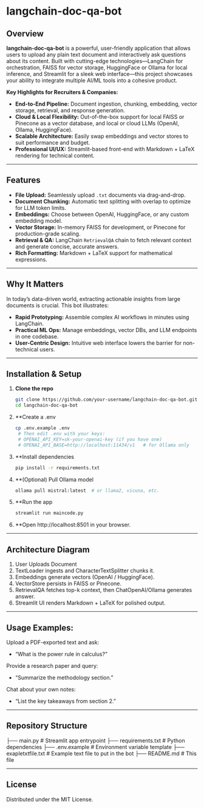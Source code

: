 # langchain-doc-qa-bot


## Overview

**langchain-doc-qa-bot** is a powerful, user-friendly application that allows users to upload any plain text document and interactively ask questions about its content. Built with cutting-edge technologies—LangChain for orchestration, FAISS for vector storage, HuggingFace or Ollama for local inference, and Streamlit for a sleek web interface—this project showcases your ability to integrate multiple AI/ML tools into a cohesive product.

**Key Highlights for Recruiters & Companies:**
- **End-to-End Pipeline:** Document ingestion, chunking, embedding, vector storage, retrieval, and response generation.  
- **Cloud & Local Flexibility:** Out-of-the-box support for local FAISS or Pinecone as a vector database, and local or cloud LLMs (OpenAI, Ollama, HuggingFace).  
- **Scalable Architecture:** Easily swap embeddings and vector stores to suit performance and budget.  
- **Professional UI/UX:** Streamlit-based front-end with Markdown + LaTeX rendering for technical content.

---

## Features

- **File Upload:** Seamlessly upload `.txt` documents via drag-and-drop.  
- **Document Chunking:** Automatic text splitting with overlap to optimize for LLM token limits.  
- **Embeddings:** Choose between OpenAI, HuggingFace, or any custom embedding model.  
- **Vector Storage:** In-memory FAISS for development, or Pinecone for production-grade scaling.  
- **Retrieval & QA:** LangChain `RetrievalQA` chain to fetch relevant context and generate concise, accurate answers.  
- **Rich Formatting:** Markdown + LaTeX support for mathematical expressions.

---

## Why It Matters

In today’s data-driven world, extracting actionable insights from large documents is crucial. This bot illustrates:

- **Rapid Prototyping:** Assemble complex AI workflows in minutes using LangChain.  
- **Practical ML Ops:** Manage embeddings, vector DBs, and LLM endpoints in one codebase.  
- **User-Centric Design:** Intuitive web interface lowers the barrier for non-technical users.

---

## Installation & Setup

1. **Clone the repo**  
   ```bash
   git clone https://github.com/your-username/langchain-doc-qa-bot.git
   cd langchain-doc-qa-bot
2. **Create a .env
   ```bash
   cp .env.example .env
    # Then edit .env with your keys:
    # OPENAI_API_KEY=sk-your-openai-key (if you have one)
    # OPENAI_API_BASE=http://localhost:11434/v1   # for Ollama only
3. **Install dependencies
   ```bash
   pip install -r requirements.txt
4. **(Optional) Pull Ollama model
   ```bash
   ollama pull mistral:latest  # or llama2, vicuna, etc.
5. **Run the app
   ```bash
   streamlit run maincode.py
6. **Open http://localhost:8501 in your browser.

---

## Architecture Diagram

1. User Uploads Document
2. TextLoader ingests and CharacterTextSplitter chunks it.
3. Embeddings generate vectors (OpenAI / HuggingFace).
4. VectorStore persists in FAISS or Pinecone.
5. RetrievalQA fetches top-k context, then ChatOpenAI/Ollama generates answer.
6. Streamlit UI renders Markdown + LaTeX for polished output.

___

## Usage Examples:

Upload a PDF-exported text and ask:
- “What is the power rule in calculus?”

Provide a research paper and query:
- “Summarize the methodology section.”

Chat about your own notes:
- “List the key takeaways from section 2.”

___

## Repository Structure

├── main.py              # Streamlit app entrypoint
├── requirements.txt     # Python dependencies
├── .env.example         # Environment variable template
├── exapletxtfile.txt    # Example text file to put in the bot
├── README.md            # This file

___

## License

Distributed under the MIT License.


